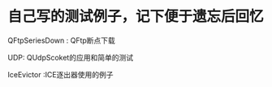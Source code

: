 自己写的测试例子，记下便于遗忘后回忆
===========
QFtpSeriesDown : QFtp断点下载

UDP: QUdpScoket的应用和简单的测试

IceEvictor :ICE逐出器使用的例子